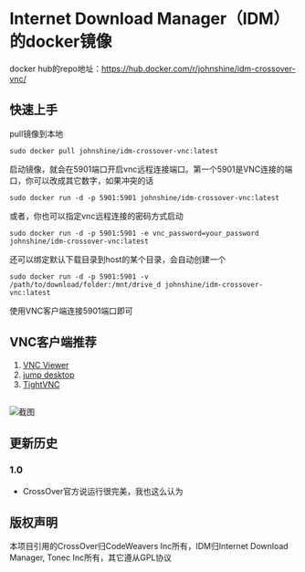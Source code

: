 # Internet Download Manager（IDM）的docker镜像

docker hub的repo地址：https://hub.docker.com/r/johnshine/idm-crossover-vnc/


## 快速上手

pull镜像到本地

`sudo docker pull johnshine/idm-crossover-vnc:latest`

启动镜像，就会在5901端口开启vnc远程连接端口。第一个5901是VNC连接的端口，你可以改成其它数字，如果冲突的话

`sudo docker run -d -p 5901:5901 johnshine/idm-crossover-vnc:latest`

或者，你也可以指定vnc远程连接的密码方式启动

`sudo docker run -d -p 5901:5901 -e vnc_password=your_password johnshine/idm-crossover-vnc:latest`

还可以绑定默认下载目录到host的某个目录，会自动创建一个

`sudo docker run -d -p 5901:5901 -v /path/to/download/folder:/mnt/drive_d johnshine/idm-crossover-vnc:latest`

使用VNC客户端连接5901端口即可

## VNC客户端推荐

1. [VNC Viewer](https://www.realvnc.com/en/connect/download/viewer/windows/)
2. [jump desktop](https://jumpdesktop.com/)
3. [TightVNC](https://github.com/TigerVNC/tigervnc/releases)

##    

![截图](https://raw.githubusercontent.com/john-shine/Docker-CodeWeavers_CrossOver-VNC/master/Internet%20Download%20Manager/screenshot/1.png)

## 更新历史

### 1.0
+ CrossOver官方说运行很完美，我也这么认为

## 版权声明

本项目引用的CrossOver归CodeWeavers Inc所有，IDM归Internet Download Manager, Tonec Inc所有，其它遵从GPL协议
